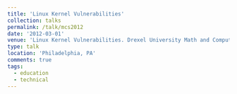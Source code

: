```yaml
---
title: 'Linux Kernel Vulnerabilities'
collection: talks
permalink: /talk/mcs2012
date: '2012-03-01'
venue: 'Linux Kernel Vulnerabilities. Drexel University Math and Computer Science (MCS) Society Talk.'
type: talk
location: 'Philadelphia, PA'
comments: true
tags: 
  - education
  - technical
---
```


